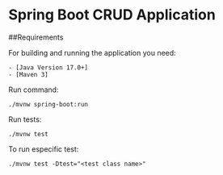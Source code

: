 # Spring Boot CRUD Application 

##Requirements

For building and running the application you need:

    - [Java Version 17.0+]
    - [Maven 3]

Run command: 

```
./mvnw spring-boot:run
```
Run tests:

```
./mvnw test
```

To run especific test:
```
./mvnw test -Dtest="<test class name>"
```
